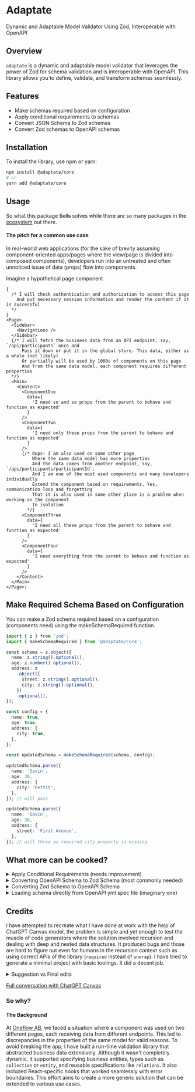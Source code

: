 # Adaptate

Dynamic and Adaptable Model Validator Using Zod, Interoperable with OpenAPI

## Overview

`adaptate` is a dynamic and adaptable model validator that leverages the power of Zod for schema validation and is interoperable with OpenAPI. This library allows you to define, validate, and transform schemas seamlessly.

## Features

- Make schemas required based on configuration
- Apply conditional requirements to schemas
- Convert JSON Schema to Zod schemas
- Convert Zod schemas to OpenAPI schemas

## Installation

To install the library, use npm or yarn:

```sh
npm install @adaptate/core
# or
yarn add @adaptate/core
```

## Usage

So what this package ~~Sells~~ solves while there are so many packages in the [ecosystem](https://zod.dev/?id=ecosystem) out there.

#### The pitch for a common use case

In real-world web applications (for the sake of brevity assuming component-oriented apps/pages where the view/page is divided into composed components), developers run into an untreated and often unnoticed issue of data (props) flow into components.

Imagine a hypothetical page component

```tsx
{
  /* I will check authentication and authorization to access this page
    And put necessary session information and render the content if it is successful
  */
}
<Page>
  <Sidebar>
    <Navigations />
  </Sidebar>
  {/* I will fetch the business data from an API endpoint, say, `/api/participants` once and
      Pass it down or put it in the global store. This data, either as a whole (not likely)
      Or partially will be used by 1000s of components on this page
      And from the same data model, each component requires different properties
  */}
  <Main>
    <Content>
      <ComponentOne
        data={
          'I need so and so props from the parent to behave and function as expected'
        }
      />
      <ComponentTwo
        data={
          'I need only these props from the parent to behave and function as expected'
        }
      />
      {/* Oops! I am also used on some other page
          Where the same data model has more properties
          And the data comes from another endpoint, say, `/api/participants/participantId`.
          And I am one of the most used components and many developers individually
          Extend the component based on requirements. Yes, communication loop and forgetting
          That it is also used in some other place is a problem when working on the component
          In isolation
        */}
      <ComponentThree
        data={
          'I need all these props from the parent to behave and function as expected'
        }
      />
      <ComponentFour
        data={
          'I need everything from the parent to behave and function as expected'
        }
      />
    </Content>
  </Main>
</Page>;
```

## Make Required Schema Based on Configuration

You can make a Zod schema required based on a configuration (components need) using the makeSchemaRequired function.

```ts
import { z } from 'zod';
import { makeSchemaRequired } from '@adaptate/core';

const schema = z.object({
  name: z.string().optional(),
  age: z.number().optional(),
  address: z
    .object({
      street: z.string().optional(),
      city: z.string().optional(),
    })
    .optional(),
});

const config = {
  name: true,
  age: true,
  address: {
    city: true,
  },
};

const updatedSchema = makeSchemaRequired(schema, config);

updatedSchema.parse({
  name: 'Davin',
  age: 30,
  address: {
    city: 'Pettit',
  },
}); // will pass

updatedSchema.parse({
  name: 'Davin',
  age: 30,
  address: {
    street: 'First Avenue',
  },
}); // will throw as required city property is missing
```

## What more can be cooked?

<details>
<summary>Apply Conditional Requirements (needs improvement)</summary>

You can apply conditional requirements to a Zod schema using the applyConditionalRequirements function. (Didn't work in improving it, generated by ChatGPT as is)

```ts
import { z } from 'zod';
import { applyConditionalRequirements } from '@adaptate/core';

const schema = z.object({
  firstName: z.string().optional(),
  secondName: z.string().optional(),
  age: z.number().optional(),
  address: z
    .object({
      street: z.string().optional(),
      city: z.string().optional(),
    })
    .optional(),
  title: z.string().optional(),
});

const config = {
  age: true,
  // explicit
  firstName: {
    requiredIf: (data: any) => data.age > 18,
  },
  // or implicit
  secondName: (data) => !!data.firstName,
};

const data = { age: 20 };

const updatedSchema = applyConditionalRequirements(schema, config, data);
```

</details>

<details>
<summary>Converting OpenAPI Schema to Zod Schema (most commonly needed)</summary>

The utility is in the early stage and not one to one. For complete and advanced use cases check [json-schema-to-zod](https://snyk.io/advisor/npm-package/json-schema-to-zod)

```ts
import { openAPISchemaToZod } from '@adaptate/core';

const openAPISchema = {
  type: 'object',
  required: ['age'],
  properties: {
    name: { type: 'string' },
    age: { type: 'number' },
  },
};

const zodSchema = openAPISchemaToZod(openAPISchema);
```

</details>

<details>
  <summary>Converting Zod Schema to OpenAPI Schema</summary>

The utility is in the early stage and not one to one. For complete and advanced use cases check [zod-to-json-schema](https://snyk.io/advisor/npm-package/zod-to-json-schema)

```ts
import { z } from 'zod';
import { zodToOpenAPISchema } from '@adaptate/core';

const zodSchema = z.object({
  name: z.string(),
  age: z.number(),
});

const openAPISchema = zodToOpenAPISchema(zodSchema);
```

</details>

<details>
  <summary>
    Loading schema directly from OpenAPI yml spec file (imaginary one)
  </summary>

It is not exported something similar for your use case, you could build your own yml loader, spec parser that takes care of the usage of `$ref`.

```ts
// loadAndResolveYAML.ts
import fs from 'node:fs';
import path, { dirname } from 'node:path';
import { fileURLToPath } from 'node:url';

import SwaggerParser from '@apidevtools/swagger-parser';
import yaml from 'js-yaml';

export async function loadAndResolveYAML(
  fileURL: string,
  relativePath: string
) {
  try {
    let fileURLPath = fileURLToPath(fileURL);
    let callerDirectoryName = dirname(fileURLPath);
    let yamlFilePath = path.resolve(callerDirectoryName, relativePath);
    const openapiDocument = yaml.load(
      fs.readFileSync(yamlFilePath, 'utf8')
    ) as string;

    const dereferenced = await SwaggerParser.dereference(openapiDocument);

    // For debugging uncomment this!
    // console.log(JSON.stringify(dereferenced, null, 2));

    return dereferenced;
  } catch (error) {
    console.error('Error:', error);
  }
}
```

Example usage

```ts
let dataLoadedFromYAML = await loadAndResolveYAML(
  import.meta.url,
  '../fixtures/base-schema.yml' // relative path to spec yml file from where it is called
);
let dataZodSchema = openAPISchemaToZod(
  dataLoadedFromYAML['components']['schemas']['Category']
);
```

</details>

## Credits

I have attempted to recreate what I have done at work with the help of ChatGPT Canvas model, the problem is simple and yet enough to test the muscle of code generators where the solution involved recursion and dealing with deep and nested data structures. It produced bugs and those are hard to figure out even for humans in the recursion context such as using correct APIs of the library (`required` instead of `unwrap`). I have tried to generate a minimal project with basic toolings. It did a decent job.

<details>
<summary> Suggestion vs Final edits</summary>

```diff
 import { z, ZodObject, ZodArray, ZodTypeAny } from 'zod';

-export function makeSchemaRequired(schema: ZodTypeAny, config: any, parentData: any = {}) {
-  const schemaWithConditionalRequirements = applyConditionalRequirements(schema, config, parentData);
-
-  if (schemaWithConditionalRequirements instanceof ZodObject && typeof config === 'object' && !Array.isArray(config)) {
-    const shape = schemaWithConditionalRequirements.shape;
-    const newShape = Object.fromEntries(
-      Object.entries(shape).map(([key, value]) => {
-        if (config[key] === true) {
-          return [key, value.required()];
-        } else if (typeof config[key] === 'object') {
-          return [key, makeSchemaRequired(value, config[key], parentData)];
-        }
-        return [key, value];
-      })
-    );
-    return z.object(newShape).required();
-  } else if (schemaWithConditionalRequirements instanceof ZodArray && config['*']) {
-    const elementSchema = schemaWithConditionalRequirements.element;
-    return z.array(makeSchemaRequired(elementSchema, config['*'], parentData));
-  }
-  return schemaWithConditionalRequirements;
+export function makeSchemaRequired(
+  schema: ZodTypeAny,
+  config: Config
+): ZodTypeAny {
+  function extendSchema(
+    partialSchema: ZodObject<any>,
+    partialConfig: Config
+  ): ZodObject<any> {
+    const unwrappedPartialSchema = partialSchema?.isOptional?.()
+      ? // @ts-ignore
+        partialSchema.unwrap()
+      : partialSchema;
+
+    if (
+      unwrappedPartialSchema instanceof ZodObject &&
+      typeof partialConfig === 'object' &&
+      !Array.isArray(partialConfig)
+    ) {
+      const shape = unwrappedPartialSchema.shape;
+      // @ts-ignore
+      const newShape = Object.fromEntries(
+        // @ts-ignore
+        Object.entries(shape).map(([key, value]) => {
+          // @ts-ignore
+          let unwrappedValue = value?.isOptional?.() ? value.unwrap() : value;
+          if (partialConfig[key] === true) {
+            // @ts-ignore
+            return [key, unwrappedValue];
+          } else if (typeof partialConfig[key] === 'object') {
+            // @ts-ignore
+            return [key, extendSchema(value, partialConfig[key])];
+          }
+          return [key, value];
+        })
+      );
+
+      let updatedPartialSchema = z.object(newShape);
+
+      // @ts-ignore
+      return unwrappedPartialSchema.merge(updatedPartialSchema);
+    }
+
+    if (unwrappedPartialSchema instanceof ZodArray && partialConfig['*']) {
+      const elementSchema = unwrappedPartialSchema.element as ZodObject<any>;
+
+      let updatedPartialSchema = z.array(
+        extendSchema(elementSchema, partialConfig['*'])
+      );
+
+      // @ts-ignore
+      return updatedPartialSchema;
+    }
+    return unwrappedPartialSchema;
+  }
+
+  let updatedSchema = schema;
+
+  if (schema instanceof ZodArray && config['*']) {
+    // @ts-ignore
+    updatedSchema = makeSchemaRequired(schema.element, config['*']);
+    updatedSchema = z.array(schema.element.merge(updatedSchema));
+  } else if (schema instanceof ZodObject) {
+    // @ts-ignore
+    updatedSchema = extendSchema(schema, config);
+    // @ts-ignore
+    updatedSchema = schema.merge(updatedSchema);
+  } else {
+    throw new Error('The given schema must be a Zod object.');
+  }
+
+  return updatedSchema;
 }
```

</details>

[Full conversation with ChatGPT Canvas](https://chatgpt.com/share/6728eb4e-07f8-8005-b586-c4b8ee0e798c)

### So why?

#### The Background

At [Oneflow AB](https://oneflow.com), we faced a situation where a component was used on two different pages, each receiving data from different endpoints. This led to discrepancies in the properties of the same model for valid reasons. To avoid breaking the app, I have built a run-time validation library that abstracted business data extensively. Although it wasn't completely dynamic, it supported specifying business entities, types such as `collection` or `entity`, and reusable specifications like `relations`. It also included React-specific hooks that worked seamlessly with error boundaries. This effort aims to create a more generic solution that can be extended to various use cases.
